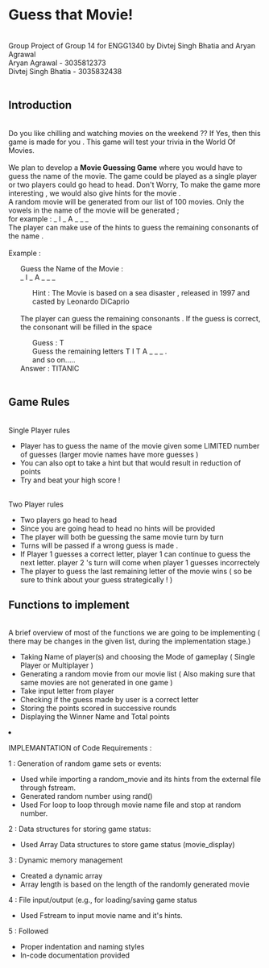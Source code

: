 
<h1> Guess that Movie!</h1>
<br>Group Project of Group 14 for ENGG1340 by Divtej Singh Bhatia and Aryan Agrawal<br>
Aryan Agrawal - 3035812373<br>
Divtej Singh Bhatia - 3035832438<br>
<br> 
<h2> Introduction </h2> 
<br> Do you like chilling and watching movies on the weekend ?? If Yes, then this game is made for you . This game will test your trivia in the World Of Movies. <br>
<br> We plan to develop a <b>Movie Guessing Game</b> where you would have to guess the name of the movie. The game could be played as a single player or two players could go head to head. Don't Worry, To make the game more interesting ,  we would also give hints for the movie . <br>
A random movie will be generated from our list of 100 movies. Only the vowels in the name of the movie will be generated ; <br> for example : _ I _ A _ _ _ <br> The player can make use of the hints to guess the remaining consonants of the name . <br> <br>
Example :  <br>
  <ul> Guess the Name of the Movie : <br>
  _ I _ A _ _ _ <br>
  <ul> Hint : The Movie is based on a sea disaster , released in 1997 and casted by Leonardo DiCaprio <br> <br>
  </ul>
The player can guess the remaining consonants . If the guess is correct, the consonant will be filled in the space
   <ul> Guess : T <br>
   Guess the remaining letters  T I T A _ _ _ . <br>
   and so on..... <br>
  </ul>
 Answer : TITANIC <br> <br>
  </ul>
     
<h2>Game Rules</h2> 
<br> Single Player rules
  <ul> 
      <li> Player has to guess the name of the movie given some LIMITED number of guesses (larger movie names have more guesses ) </li>
      <li> You can also opt to take a hint but that would result in reduction of points </li> 
      <li> Try and beat your high score  ! </li> 
  </ul>
<br> Two Player rules 
  <ul>
      <li> Two players go head to head </li> 
      <li> Since you are going head to head no hints will be provided </li> 
      <li> The player will both be guessing the same movie turn by turn </li> 
      <li> Turns will be passed if a wrong guess is made . </li>
      <li> If Player 1 guesses a correct letter, player 1 can continue to guess the next letter. player 2 's turn will come when player 1 guesses incorrectely </li>
      <li> The player to guess the last remaining letter of the movie wins ( so be sure to think about your guess strategically ! ) </li>
  </ul>      
<h2> Functions to implement </h2> 
<br> A brief overview of most of the functions we are going to be implementing ( there may be changes in the given list, during the implementation stage.) 
  <ul> 
    <li> Taking Name of player(s) and choosing the Mode of gameplay ( Single Player or Multiplayer )  </li> 
    <li> Generating a random movie from our movie list ( Also making sure that same movies are not generated in one game ) </li> 
    <li> Take input letter from player </li> 
    <li> Checking if the guess made by user is a correct letter </li> 
    <li> Storing the points scored in successive rounds </li> 
    <li> Displaying the Winner Name and Total points </li>
  
  </ul>
  <li> </li>

 IMPLEMANTATION of Code Requirements :

1 : Generation of random game sets or events:
* Used while importing a random_movie and its hints from the external file through fstream.
* Generated random number using rand()
* Used For loop to loop through movie name file and stop at random number.

2 : Data structures for storing game status:
* Used Array Data structures to store game status (movie_display) 

3 : Dynamic memory management
* Created a dynamic array 
* Array length is based on the length of the randomly generated movie

4 : File input/output (e.g., for loading/saving game status
* Used Fstream to input movie name and it's hints.

5 : Followed 
* Proper indentation and naming styles
* In-code documentation provided

